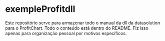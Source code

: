# exempleProfitdll
Este repositório serve para armazenar todo o manual da dll da datasolution para o ProfitChart. Todo o conteúdo está dentro do README. Fiz isso apenas para organização pessoal por motivos específicos.
